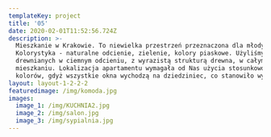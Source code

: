 ```yaml
---
templateKey: project
title: '05'
date: 2020-02-01T11:52:56.724Z
description: >-
  Mieszkanie w Krakowie. To niewielka przestrzeń przeznaczona dla młodych osób.
  Kolorystyka - naturalne odcienie, zielenie, kolory piaskowe. Użyliśmy desek
  drewnianych w ciemnym odcieniu, z wyrazistą strukturą drewna, w całym
  mieszkaniu. Lokalizacja apartamentu wymagała od Nas użycia stosunkowo jasnych
  kolorów, gdyż wszystkie okna wychodzą na dziedziniec, co stanowiło wyzwanie. 
layout: layout-1-2-2-2
featuredimage: /img/komoda.jpg
images:
  image_1: /img/KUCHNIA2.jpg
  image_2: /img/salon.jpg
  image_3: /img/sypialnia.jpg
---
```


